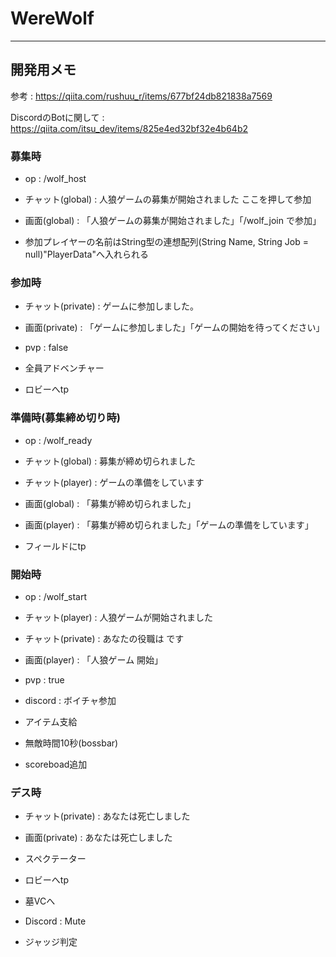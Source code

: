 # WereWolf

------

## 開発用メモ

参考 : https://qiita.com/rushuu_r/items/677bf24db821838a7569

DiscordのBotに関して : https://qiita.com/itsu_dev/items/825e4ed32bf32e4b64b2

### 募集時

- op : /wolf_host
- チャット(global) : 人狼ゲームの募集が開始されました ここを押して参加
- 画面(global) : 「人狼ゲームの募集が開始されました」「/wolf_join で参加」



- 参加プレイヤーの名前はString型の連想配列(String Name, String Job = null)"PlayerData"へ入れられる

### 参加時

- チャット(private) : ゲームに参加しました。
- 画面(private) : 「ゲームに参加しました」「ゲームの開始を待ってください」



- pvp : false
- 全員アドベンチャー
- ロビーへtp

###  

### 準備時(募集締め切り時)

- op : /wolf_ready
- チャット(global) : 募集が締め切られました
- チャット(player) : ゲームの準備をしています
- 画面(global) : 「募集が締め切られました」
- 画面(player) : 「募集が締め切られました」「ゲームの準備をしています」



- フィールドにtp

### 開始時

- op : /wolf_start
- チャット(player) : 人狼ゲームが開始されました
- チャット(private) : あなたの役職は です
- 画面(player) : 「人狼ゲーム 開始」



- pvp : true
- discord : ボイチャ参加
- アイテム支給
- 無敵時間10秒(bossbar)
- scoreboad追加

### デス時

- チャット(private) : あなたは死亡しました
- 画面(private) : あなたは死亡しました



- スペクテーター
- ロビーへtp
- 墓VCへ
- Discord : Mute



- ジャッジ判定